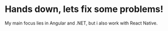 <h1 align="center">Hands down, lets fix some problems!</h1>

My main focus lies in Angular and .NET, but i also work with React Native.

